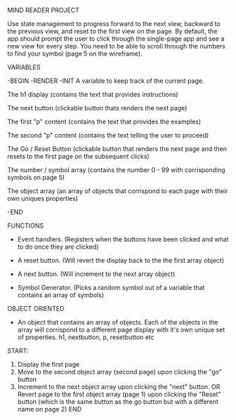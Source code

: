 MIND READER PROJECT

Use state management to progress forward to the next view, backward to the previous view, and reset to the first view on the page.
By default, the app should prompt the user to click through the single-page app and see a new view for every step.
You need to be able to scroll through the numbers to find your symbol (page 5 on the wireframe).



VARIABLES 

-BEGIN
-RENDER
-INIT
A variable to keep track of the current page.

The h1 display (contains the text that provides instructions)

The next button (clickable button thats renders the next page)

The first "p" content (contains the text that provides the examples)

The second "p" content (contains the text telling the user to proceed)

The Go / Reset Button (clickable button that renders the next page and then resets to the first page on the subsequent clicks)

The number / symbol array (contains the number 0 - 99 with corrisponding symbols on page 5)
    
The object array (an array of objects that corrispond to each page with their own uniques properties)

-END



FUNCTIONS

- Event handlers. (Registers when the buttons have been clicked and what to do once they are clicked)

- A reset button. (Will revert the display back to the the first array object)

- A next button. (Will increment to the next array object)

- Symbol Generator. (Picks a random symbol out of a variable that contains an array of symbols)



OBJECT ORIENTED

- An object that contains an array of objects. Each of the objects in the array will corrispond to a different page display with it's own unique set of properties. h1, nextbutton, p, resetbutton etc



START:
1. Display the first page 
2. Move to the second object array (second page) upon clicking the "go" button
3. Increment to the next object array upon clicking the "next" button. OR Revert page to the first object array (page 1) upon clicking the "Reset" button (which is the same button as the go button but with a different name on page 2)
END